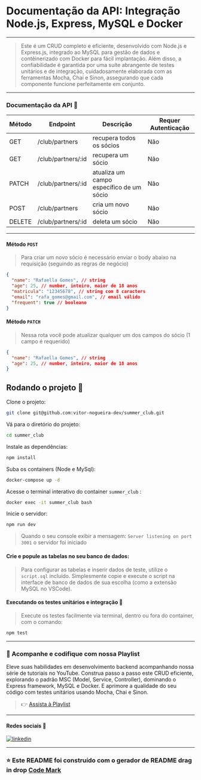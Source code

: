 
# Documentação da API: Integração Node.js, Express, MySQL e Docker
---

> Este é um CRUD completo e eficiente, desenvolvido com Node.js e Express.js, integrado ao MySQL para gestão de dados e contêinerizado com Docker para fácil implantação. Além disso, a confiabilidade é garantida por uma suíte abrangente de testes unitários e de integração, cuidadosamente elaborada com as ferramentas Mocha, Chai e Sinon, assegurando que cada componente funcione perfeitamente em conjunto.

---

### Documentação da API 📖

| Método      | Endpoint                 | Descrição       | Requer Autenticação |
| ----------- | ------------------------ | ----------------- | -------------------- |
| GET    | /club/partners | recupera todos os sócios | Não               |
| GET   | /club/partners/:id         | recupera um sócio | Não               |
| PATCH    | /club/partners/:id              | atualiza um campo específico de um sócio | Não |
| POST | /club/partners           | cria um novo sócio  | Não |
| DELETE  | /club/partners/:id               | deleta um sócio   | Não |

---

#### Método `POST`
> Para criar um novo sócio é necessário enviar o body abaixo na requisição (seguindo as regras de negócio)
```json
{
  "name": "Rafaella Gomes", // string
  "age": 25, // number, inteiro, maior de 18 anos
  "matricula": "12345678", // string com 8 caracters
  "email": "rafa_gomes@gmail.com", // email válido
  "frequent": true // booleano
}
```
#### Método `PATCH`
>  Nessa rota você pode atualizar qualquer um dos campos do sócio (1 campo é requerido)
```json
{
  "name": "Rafaella Gomes", // string
  "age": 25, // number, inteiro, maior de 18 anos
}
```

## Rodando o projeto 🚀

Clone o projeto:

```bash
git clone git@github.com:vitor-nogueira-dev/summer_club.git
```

Vá para o diretório do projeto:

```bash
cd summer_club
```

Instale as dependências:

```bash
npm install 
```

Suba os containers (Node e MySql):

```bash
docker-compose up -d
```

Acesse o terminal interativo do container `summer_club` :

```bash
docker exec -it summer_club bash
```

Inicie o servidor:

```bash
npm run dev
```
> Quando o seu console exibir a mensagem: `Server listening on port 3001` o servidor foi iniciado

#### Crie e popule as tabelas no seu banco de dados:

> Para configurar as tabelas e inserir dados de teste, utilize o `script.sql` incluído. Simplesmente copie e execute o script na interface de banco de dados de sua escolha (como a extensão MySQL no VSCode).

#### Executando os testes unitários e integração 🧪
> Execute os testes facilmente via terminal, dentro ou fora do container, com o comando:

```bash
npm test
``` 
---

### 🎥 Acompanhe e codifique com nossa Playlist

Eleve suas habilidades em desenvolvimento backend acompanhando nossa série de tutoriais no YouTube. Construa passo a passo este CRUD eficiente, explorando o padrão MSC (Model, Service, Controller), dominando o Express framework, MySQL e Docker. E aprimore a qualidade do seu código com testes unitários usando Mocha, Chai e Sinon.

> 👉 [Assista à Playlist](https://youtube.com/playlist?list=PL6ctlDQ3i0AxXy5Ne9vKFsl095Nu8Ks8y&si=GOSdS0CQjqfLkKug)

--- 

#### Redes sociais 📱

[![linkedin](https://img.shields.io/badge/linkedin-0A66C2?style=for-the-badge&logo=linkedin&logoColor=white)](https://www.linkedin.com/in/vitor-nogueira-dev/)

---

### ⭐️ Este README foi construído com o gerador de README drag in drop [Code Mark](https://code-mark.vercel.app/)


